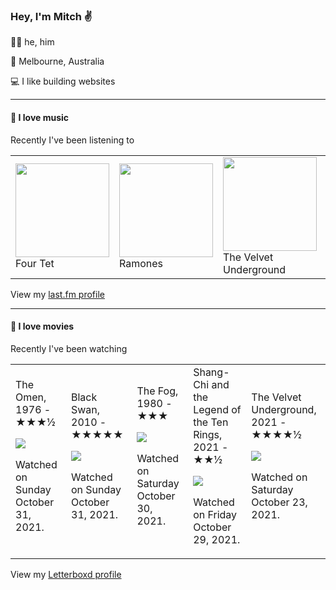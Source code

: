 <article><h3>Hey, I&#x27;m Mitch ✌️</h3><section><p>🙆‍♂️ he, him</p><p>📍 Melbourne, Australia</p><p>💻 I like building websites</p></section><hr/><section><h4>💽 I love music</h4><p>Recently I&#x27;ve been listening to</p><table><tbody><td><img src="https://lastfm.freetls.fastly.net/i/u/174s/b18a7bf5b1354938c924ab0bc1d5bbde.png" height="150px" alt="" role="presentation"/><br/>Four Tet</td><td><img src="https://lastfm.freetls.fastly.net/i/u/174s/32b61b03e34a4e8a91d3bb0dea72a5b4.png" height="150px" alt="" role="presentation"/><br/>Ramones</td><td><img src="https://lastfm.freetls.fastly.net/i/u/174s/9508856b4a0c8f380809017af9f61974.png" height="150px" alt="" role="presentation"/><br/>The Velvet Underground</td><td><img src="https://lastfm.freetls.fastly.net/i/u/174s/918055ba2eb81528f93a8924dbab88f8.png" height="150px" alt="" role="presentation"/><br/>Brian Eno</td><td><img src="https://lastfm.freetls.fastly.net/i/u/174s/56777d5a43b897e8dd7552b5698fbeb1.png" height="150px" alt="" role="presentation"/><br/>Floating Points</td></tbody></table><span>View my <a href="https://www.last.fm/user/mylsb">last.fm profile</a></span></section><hr/><section><h4>📼 I love movies</h4><p>Recently I&#x27;ve been watching</p><table><tbody><td>The Omen, 1976 - ★★★½<br/><span> <p><img src="https://a.ltrbxd.com/resized/film-poster/5/1/3/5/8/51358-the-omen-0-500-0-750-crop.jpg?k=86b9faff3d"/></p> <p>Watched on Sunday October 31, 2021.</p> </span></td><td>Black Swan, 2010 - ★★★★★<br/><span> <p><img src="https://a.ltrbxd.com/resized/sm/upload/yt/ae/iz/kj/bIjkE9Og0nulRycj144sCcQcsZ6-0-500-0-750-crop.jpg?k=d61395501d"/></p> <p>Watched on Sunday October 31, 2021.</p> </span></td><td>The Fog, 1980 - ★★★<br/><span> <p><img src="https://a.ltrbxd.com/resized/film-poster/5/1/3/6/2/51362-the-fog-0-500-0-750-crop.jpg?k=f62e7fa18f"/></p> <p>Watched on Saturday October 30, 2021.</p> </span></td><td>Shang-Chi and the Legend of the Ten Rings, 2021 - ★★½<br/><span> <p><img src="https://a.ltrbxd.com/resized/film-poster/4/9/4/9/6/9/494969-shang-chi-and-the-legend-of-the-ten-rings-0-500-0-750-crop.jpg?k=a7f0b07f54"/></p> <p>Watched on Friday October 29, 2021.</p> </span></td><td>The Velvet Underground, 2021 - ★★★★½<br/><span> <p><img src="https://a.ltrbxd.com/resized/film-poster/4/7/2/7/9/7/472797-the-velvet-underground-0-500-0-750-crop.jpg?k=116f474beb"/></p> <p>Watched on Saturday October 23, 2021.</p> </span></td></tbody></table><span>View my <a href="https://letterboxd.com/myslab/">Letterboxd profile</a></span></section></article>